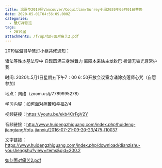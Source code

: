 ```yaml
---
title: 温哥华2019届Vancouver/Coquitlam/Surrey小组2020年05月01日共修
date: 2020-05-01T04:56:09.000Z
categories:
  - 慧灯禅修班
tags:
  - 2019届
attachments: /f/up/如何面对痛苦2.pdf
---
```

2019届温哥华慧灯小组共修通知：

诸法等性本基法界中
自现圆满三身游舞力
离障本来怙主龙钦巴
祈请无垢光尊常护我

时间:   2020年5月1日星期五下午7：00
6: 50开放会议室念诵除疫莲师心咒（自愿参加）

地点：网络（zoom.us/j/7789995278）

学习内容：如何面对痛苦和幸福2/4

视频链接：https://youtu.be/ekb4CrFgV2Y

音频链接：http://www.huidengzhiguang.com/index.php/huideng-jiangtang/fofa-jianxiu/2016-07-21-09-20-23/475-l10037

文字链接：https://www.huidengzhiguang.com/index.php/download/dianzishu-youshengshu?view=items&gid=200.2

[如何面对痛苦2.pdf](https://s3.ap-northeast-1.wasabisys.com/hdcx/hdv/f/up/如何面对痛苦2.pdf)